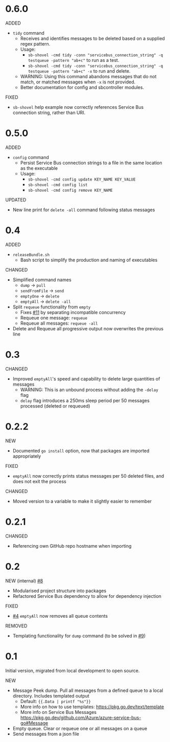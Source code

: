 # 0.6.0

ADDED
- `tidy` command
    - Receives and identifies messages to be deleted based on a supplied regex pattern.
    - Usage:
        - `sb-shovel -cmd tidy -conn "servicebus_connection_string" -q testqueue -pattern "ab+c"` to run as a test.
        - `sb-shovel -cmd tidy -conn "servicebus_connection_string" -q testqueue -pattern "ab+c" -x` to run and delete.
    - WARNING: Using this command abandons messages that do not match, or matched messages when `-x` is not provided.
    - Better documentation for config and sbcontroller modules.

FIXED
- `sb-shovel` help example now correctly references Service Bus connection string, rather than URI.

# 0.5.0

ADDED
- `config` command
    - Persist Service Bus connection strings to a file in the same location as the executable
    - Usage:
        - `sb-shovel -cmd config update KEY_NAME KEY_VALUE`
        - `sb-shovel -cmd config list`
        - `sb-shovel -cmd config remove KEY_NAME`

UPDATED
- New line print for `delete -all` command following status messages

# 0.4

ADDED

- `releaseBundle.sh`
    - Bash script to simplify the production and naming of executables

CHANGED

- Simplified command names
    - `dump` -> `pull`
    - `sendFromFile` -> `send`
    - `emptyOne` -> `delete`
    - `emptyAll` -> `delete -all`
- Split `requeue` functionality from `empty`
    - Fixes [#11](https://github.com/aagoldingay/sb-shovel/issues/11) by separating incompatible concurrency
    - Requeue one message: `requeue`
    - Requeue all messages: `requeue -all`
- Delete and Requeue all progressive output now overwrites the previous line

# 0.3

CHANGED

- Improved `emptyAll`'s speed and capability to delete large quantities of messages
    - WARNING: This is an unbound process without adding the `-delay` flag
    - `delay` flag introduces a 250ms sleep period per 50 messages processed (deleted or requeued)

# 0.2.2

NEW

- Documented `go install` option, now that packages are imported appropriately

FIXED

- `emptyAll` now correctly prints status messages per 50 deleted files, and does not exit the process

CHANGED

- Moved version to a variable to make it slightly easier to remember

# 0.2.1

CHANGED

- Referencing own GitHub repo hostname when importing

# 0.2

NEW (internal) [#8](https://github.com/aagoldingay/sb-shovel/issues/8)

- Modularised project structure into packages
- Refactored Service Bus dependency to allow for dependency injection

FIXED

- [#4](https://github.com/aagoldingay/sb-shovel/issues/4) `emptyAll` now removes all queue contents

REMOVED

- Templating functionality for `dump` command (to be solved in [#9](https://github.com/aagoldingay/sb-shovel/issues/9))

# 0.1

Initial version, migrated from local development to open source.

NEW

- Message Peek dump. Pull all messages from a defined queue to a local directory. Includes templated output
    - Default: `{{.Data | printf "%s"}}`
    - More info on how to use templates: https://pkg.go.dev/text/template
    - More info on Service Bus Messages https://pkg.go.dev/github.com/Azure/azure-service-bus-go#Message
- Empty queue. Clear or requeue one or all messages on a queue
- Send messages from a json file